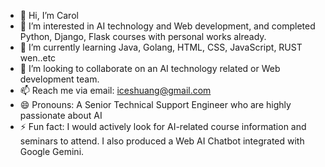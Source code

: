 - 👋 Hi, I’m Carol
- 👀 I’m interested in AI technology and Web development, and completed Python, Django, Flask courses with personal works already.
- 🌱 I’m currently learning Java, Golang, HTML, CSS, JavaScript, RUST wen..etc
- 💞️ I’m looking to collaborate on an AI technology related or Web development team.
- 📫 Reach me via email: iceshuang@gmail.com
- 😄 Pronouns: A Senior Technical Support Engineer who are highly passionate about AI
- ⚡ Fun fact: I would actively look for AI-related course information and seminars to attend. I also produced a Web AI Chatbot integrated with Google Gemini. 

<!---
Carol-YiYun/Carol-YiYun is a ✨ special ✨ repository because its `README.md` (this file) appears on your GitHub profile.
You can click the Preview link to take a look at your changes.
--->
